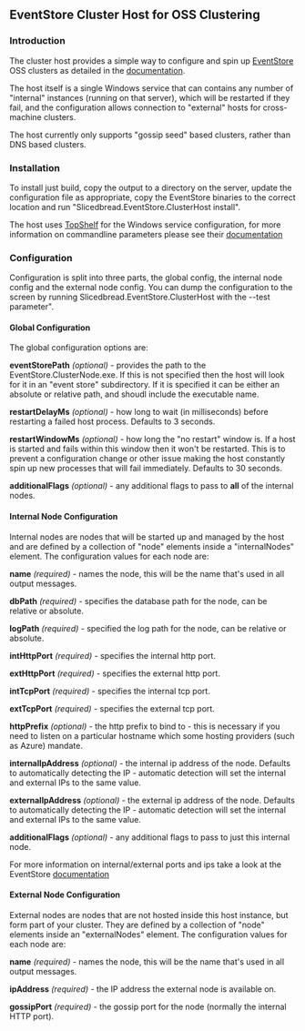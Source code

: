 ## EventStore Cluster Host for OSS Clustering

### Introduction

The cluster host provides a simple way to configure and spin up [EventStore](http://www.geteventstore.com) OSS clusters as detailed in the [documentation](https://github.com/eventstore/eventstore/wiki/Setting-Up-OSS-Cluster). 

The host itself is a single Windows service that can contains any number of "internal" instances (running on that server), which will be restarted if they fail, and the configuration allows connection to "external" hosts for cross-machine clusters.

The host currently only supports "gossip seed" based clusters, rather than DNS based clusters.

### Installation

To install just build, copy the output to a directory on the server, update the configuration file as appropriate, copy the EventStore binaries to the correct location and run "Slicedbread.EventStore.ClusterHost install".

The host uses [TopShelf](http://topshelf-project.com/) for the Windows service configuration, for more information on commandline parameters please see their [documentation](http://docs.topshelf-project.com/en/latest/overview/commandline.html)

### Configuration
Configuration is split into three parts, the global config, the internal node config and the external node config. You can dump the configuration to the screen by running Slicedbread.EventStore.ClusterHost with the --test parameter".

#### Global Configuration
The global configuration options are:

**eventStorePath** *(optional)* - provides the path to the EventStore.ClusterNode.exe. If this is not specified then the host will look for it in an "event store" subdirectory. If it is specified it can be either an absolute or relative path, and shoudl include the executable name.

**restartDelayMs** *(optional)* - how long to wait (in milliseconds) before restarting a failed host process. Defaults to 3 seconds.

**restartWindowMs** *(optional)* - how long the "no restart" window is. If a host is started and fails within this window then it won't be restarted. This is to prevent a configuration change or other issue making the host constantly spin up new processes that will fail immediately. Defaults to 30 seconds.

**additionalFlags** *(optional)* - any additional flags to pass to **all** of the internal nodes.

#### Internal Node Configuration
Internal nodes are nodes that will be started up and managed by the host and are defined by a collection of "node" elements inside a "internalNodes" element. The configuration values for each node are:

**name** *(required)* - names the node, this will be the name that's used in all output messages.

**dbPath** *(required)* - specifies the database path for the node, can be relative or absolute.

**logPath** *(required)* - specified the log path for the node, can be relative or absolute.

**intHttpPort** *(required)* - specifies the internal http port.

**extHttpPort** *(required)* - specifies the external http port.

**intTcpPort** *(required)* - specifies the internal tcp port.

**extTcpPort** *(required)* - specifies the external tcp port.

**httpPrefix** *(optional)* - the http prefix to bind to - this is necessary if you need to listen on a particular hostname which some hosting providers (such as Azure) mandate.

**internalIpAddress** *(optional)* - the internal ip address of the node. Defaults to automatically detecting the IP - automatic detection will set the internal and external IPs to the same value.

**externalIpAddress** *(optional)* - the external ip address of the node. Defaults to automatically detecting the IP - automatic detection will set the internal and external IPs to the same value.

**additionalFlags** *(optional)* - any additional flags to pass to just this internal node.

For more information on internal/external ports and ips take a look at the EventStore [documentation](https://github.com/eventstore/eventstore/wiki/Setting-Up-OSS-Cluster)

#### External Node Configuration
External nodes are nodes that are not hosted inside this host instance, but form part of your cluster. They are defined by a collection of "node" elements inside an "externalNodes" element. The configuration values for each node are:

**name** *(required)* - names the node, this will be the name that's used in all output messages.

**ipAddress** *(required)* - the IP address the external node is available on.

**gossipPort** *(required)* - the gossip port for the node (normally the internal HTTP port).


